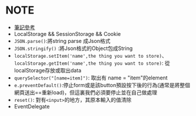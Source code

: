 # NOTE 
- [筆記參考](https://github.com/dustinhsiao21/Javascript30-dustin/tree/master/15%20-%20LocalStorage)
- LocalStorage && SessionStorage && Cookie
- `JSON.parse()`:將string parse 成Json格式
- `JSON.stringify()` :將Json格式的Object包成String
- `localStorage.setItem('name',the thing you want to store)`、`localStorage.getItem('name',the thing you want to store)`: 從localStorage存放或取出data
- `querySelector("[name=item]")`: 取出有 name = "item"的element
- `e.preventDefault()`:停止form或是該button預設按下後的行為(通常是將整個網頁送出==重新load)，但這裏我們必須要停止並在自己做處理
- `reset()`: 對有`<input>`的地方，其原本輸入的值清除
- EventDelegate
